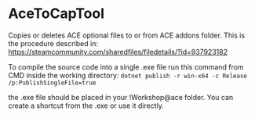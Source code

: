 # AceToCapTool
Copies or deletes ACE optional files to or from ACE addons folder. This is the procedure described in: https://steamcommunity.com/sharedfiles/filedetails/?id=937923182

To compile the source code into a single .exe file run this command from CMD inside the working directory: ```dotnet publish -r win-x64 -c Release /p:PublishSingleFile=true```

the .exe file should be placed in your !Workshop\@ace folder. You can create a shortcut from the .exe or use it directly.
